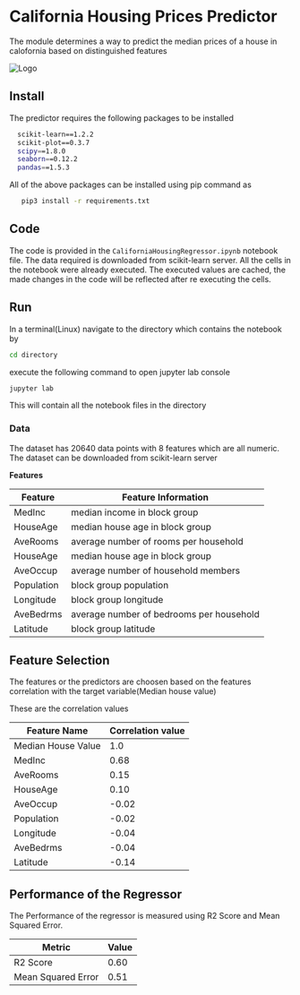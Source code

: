 
# California Housing Prices Predictor

The module determines a way to predict the median prices of a house in calofornia based on distinguished features


![Logo](https://dev-to-uploads.s3.amazonaws.com/uploads/articles/th5xamgrr6se0x5ro4g6.png)


## Install

The predictor requires the following packages to be installed

```bash
  scikit-learn==1.2.2
  scikit-plot==0.3.7
  scipy==1.8.0
  seaborn==0.12.2
  pandas==1.5.3
```
All of the above packages can be installed using pip command as

```bash
   pip3 install -r requirements.txt
```

    
## Code

The code is provided in the ```CaliforniaHousingRegressor.ipynb``` notebook file. The data required is downloaded from scikit-learn server. All the cells in the notebook were already executed. The executed values are cached, the made changes in the code will be reflected after re executing the cells.

## Run

In a terminal(Linux) navigate to the directory which contains the notebook by

``` bash
cd directory
```

execute the following command to open jupyter lab console

```bash
jupyter lab
 ```
This will contain all the notebook files in the directory

### Data

The dataset has 20640 data points with 8 features which are all numeric. The dataset can be downloaded from scikit-learn server

**Features**

| Feature| Feature Information|
|---|----------|
| MedInc  | median income in block group |
| HouseAge | median house age in block group|
| AveRooms | average number of rooms per household |
| HouseAge | median house age in block group |
| AveOccup | average number of household members |
| Population | block group population |
| Longitude | block group longitude |
| AveBedrms | average number of bedrooms per household |
| Latitude | block group latitude|


## Feature Selection
The features or the predictors are choosen based on the features correlation with the target variable(Median house value)

These are the correlation values

| Feature Name | Correlation value|
|----------|----------|
| Median House Value | 1.0 |
| MedInc | 0.68 |
| AveRooms | 0.15 |
| HouseAge | 0.10 |
| AveOccup | -0.02 |
| Population | -0.02 |
| Longitude | -0.04 |
| AveBedrms | -0.04 |
| Latitude | -0.14 |




## Performance of the Regressor

The Performance of the regressor is measured using R2 Score and Mean Squared Error.

| Metric | Value|
|----------|----------|
| R2 Score | 0.60 |
| Mean Squared Error | 0.51 |

